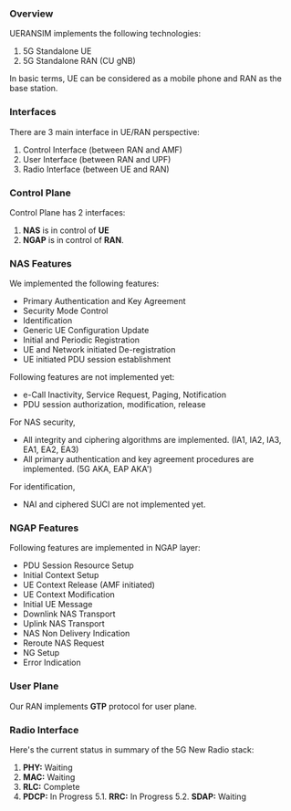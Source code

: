 ### Overview

UERANSIM implements the following technologies:

1. 5G Standalone UE
2. 5G Standalone RAN (CU gNB)

In basic terms, UE can be considered as a mobile phone and RAN as the base station.

### Interfaces

There are 3 main interface in UE/RAN perspective:

1. Control Interface (between RAN and AMF)
2. User Interface (between RAN and UPF)
3. Radio Interface (between UE and RAN)

### Control Plane

Control Plane has 2 interfaces:
1. **NAS** is in control of **UE**
2. **NGAP** is in control of **RAN**.

### NAS Features

We implemented the following features:

- Primary Authentication and Key Agreement
- Security Mode Control
- Identification
- Generic UE Configuration Update
- Initial and Periodic Registration
- UE and Network initiated De-registration
- UE initiated PDU session establishment

Following features are not implemented yet:

- e-Call Inactivity, Service Request, Paging, Notification
- PDU session authorization, modification, release

For NAS security,

- All integrity and ciphering algorithms are implemented. (IA1, IA2, IA3, EA1, EA2, EA3)
- All primary authentication and key agreement procedures are implemented. (5G AKA, EAP AKA')

For identification,

- NAI and ciphered SUCI are not implemented yet.

### NGAP Features

Following features are implemented in NGAP layer:

- PDU Session Resource Setup
- Initial Context Setup
- UE Context Release (AMF initiated)
- UE Context Modification
- Initial UE Message
- Downlink NAS Transport
- Uplink NAS Transport
- NAS Non Delivery Indication
- Reroute NAS Request
- NG Setup
- Error Indication

### User Plane

Our RAN implements **GTP** protocol for user plane.

### Radio Interface

Here's the current status in summary of the 5G New Radio stack:

1. **PHY:** Waiting
2. **MAC:** Waiting
3. **RLC:** Complete
4. **PDCP:** In Progress
5.1. **RRC:** In Progress
5.2. **SDAP:** Waiting